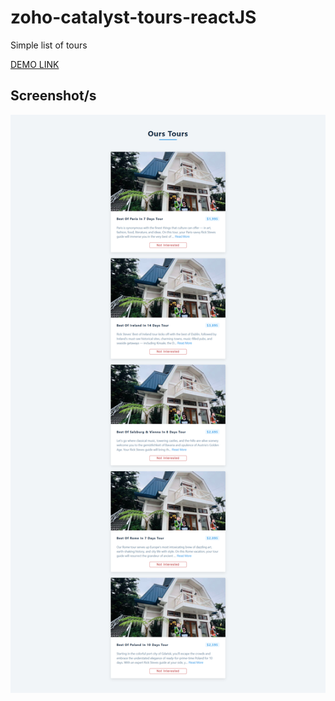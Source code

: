 # zoho-catalyst-tours-reactJS
Simple list of tours

[DEMO LINK](https://tours-771945458.development.catalystserverless.com/app/)

## Screenshot/s
![Screenshot](preview.png)
